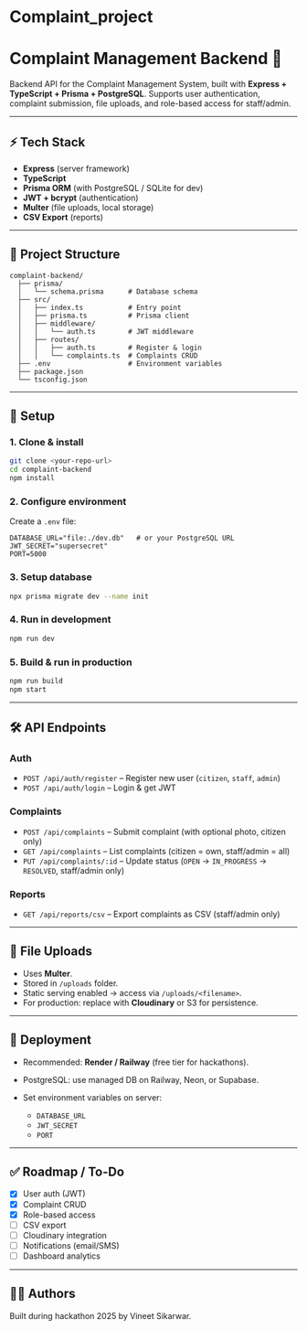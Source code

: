 # Complaint_project

# Complaint Management Backend 🚀

Backend API for the Complaint Management System, built with **Express + TypeScript + Prisma + PostgreSQL**.
Supports user authentication, complaint submission, file uploads, and role-based access for staff/admin.

---

## ⚡ Tech Stack

* **Express** (server framework)
* **TypeScript**
* **Prisma ORM** (with PostgreSQL / SQLite for dev)
* **JWT + bcrypt** (authentication)
* **Multer** (file uploads, local storage)
* **CSV Export** (reports)

---

## 📂 Project Structure

```
complaint-backend/
  ├── prisma/
  │   └── schema.prisma      # Database schema
  ├── src/
  │   ├── index.ts           # Entry point
  │   ├── prisma.ts          # Prisma client
  │   ├── middleware/
  │   │   └── auth.ts        # JWT middleware
  │   ├── routes/
  │   │   ├── auth.ts        # Register & login
  │   │   └── complaints.ts  # Complaints CRUD
  ├── .env                   # Environment variables
  ├── package.json
  └── tsconfig.json
```

---

## 🔧 Setup

### 1. Clone & install

```bash
git clone <your-repo-url>
cd complaint-backend
npm install
```

### 2. Configure environment

Create a `.env` file:

```
DATABASE_URL="file:./dev.db"   # or your PostgreSQL URL
JWT_SECRET="supersecret"
PORT=5000
```

### 3. Setup database

```bash
npx prisma migrate dev --name init
```

### 4. Run in development

```bash
npm run dev
```

### 5. Build & run in production

```bash
npm run build
npm start
```

---

## 🛠 API Endpoints

### Auth

* `POST /api/auth/register` – Register new user (`citizen`, `staff`, `admin`)
* `POST /api/auth/login` – Login & get JWT

### Complaints

* `POST /api/complaints` – Submit complaint (with optional photo, citizen only)
* `GET /api/complaints` – List complaints (citizen = own, staff/admin = all)
* `PUT /api/complaints/:id` – Update status (`OPEN` → `IN_PROGRESS` → `RESOLVED`, staff/admin only)

### Reports

* `GET /api/reports/csv` – Export complaints as CSV (staff/admin only)

---

## 📸 File Uploads

* Uses **Multer**.
* Stored in `/uploads` folder.
* Static serving enabled → access via `/uploads/<filename>`.
* For production: replace with **Cloudinary** or S3 for persistence.

---

## 🚀 Deployment

* Recommended: **Render / Railway** (free tier for hackathons).
* PostgreSQL: use managed DB on Railway, Neon, or Supabase.
* Set environment variables on server:

  * `DATABASE_URL`
  * `JWT_SECRET`
  * `PORT`

---

## ✅ Roadmap / To-Do

* [x] User auth (JWT)
* [x] Complaint CRUD
* [x] Role-based access
* [ ] CSV export
* [ ] Cloudinary integration
* [ ] Notifications (email/SMS)
* [ ] Dashboard analytics

---

## 👨‍💻 Authors

Built during hackathon 2025 by Vineet Sikarwar.

